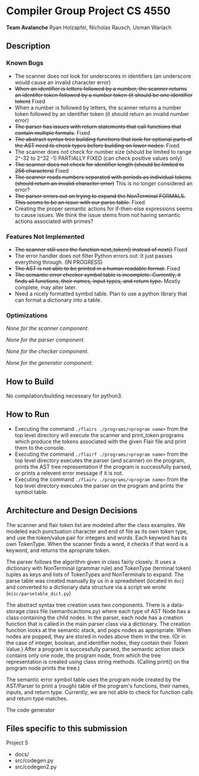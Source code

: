 # Compiler Group Project CS 4550
**Team Avalanche**
Ryan Holzapfel, Nicholas Rausch, Usman Wariach

## Description
### Known Bugs
* The scanner does not look for underscores in identifiers (an underscore would cause an invalid character error)
* ~~When an identifier is letters followed by a number, the scanner returns an identifer token followed by a number token (it should be one identifier token)~~ Fixed
* When a number is followed by letters, the scanner returns a number token followed by an identifier token (it should return an invalid number error)
* ~~The parser has issues with return statements that call functions that contain multiple formals.~~ Fixed
* ~~The abstract syntax tree building functions that look for optional parts of the AST need to check types before building on lower nodes.~~ Fixed
* The scanner does not check for number size (should be limited to range 2^-32 to 2^32 -1) PARTIALLY FIXED (can check positive values only)
* ~~The scanner does not check for identifier length (should be limited to 256 characters)~~ Fixed
* ~~The scanner reads numbers separated with periods as individual tokens (should return an invalid character error)~~ This is no longer considered an error?
* ~~The parser errors out on trying to expand the NonTerminal FORMALS. This seems to be an issue with our parse table.~~ Fixed
* Creating the proper semantic actions for if-then-else expressions seems to cause issues. We think the issue stems from not having semantic actions associated with primes?


### Features Not Implemented
* ~~The scanner still uses the function next_token() instead of next()~~ Fixed
* The error handler does not filter Python errors out. It just passes everything through. (IN PROGRESS)
* ~~The AST is not able to be printed in a human readable format.~~ Fixed
* ~~The semantic error checker symbol table is incomplete. Currently, it finds all functions, their names, input types, and return type.~~ Mostly complete, may alter later.
* Need a nicely formatted symbol table. Plan to use a python library that can format a dictionary into a table. 

### Optimizations
_None for the scanner component._

_None for the parser component._

_None for the checker component._

_None for the generator component._

## How to Build
No compilation/building necessary for python3.

## How to Run
* Executing the command `./flairs ./programs/<program name>` from the top level directory will execute the scanner and print_token programs which produce the tokens associated with the given Flair file and print them to the console. 
* Executing the command `./flairf ./programs/<program name>` from the top level directory executes the parser (and scanner) on the program, prints the AST tree representation if the program is successfully parsed, or prints a relevent error message if it is not.
* Executing the command `./flairv ./programs/<program name>` from the top level directory executes the parser on the program and prints the symbol table.

## Architecture and Design Decisions
The scanner and flair token list are modeled after the class examples. We modeled each punctuation character and end of file as its own token type, and use the token/value pair for integers and words. 
Each keyword has its own TokenType. When the scanner finds a word, it checks if that word is a keyword, and returns the apropriate token. 

The parser follows the algorithm given in class fairly closely. It uses a dictionary with NonTerminal (grammar rule) and TokenType (terminal token) tuples as keys and lists of TokenTypes and NonTerminals to expand.
The parse table was created manually by us in a spreadsheet (located in `doc`) and converted to a dictionary data structure via a script we wrote (`misc/parsetable_dict.py`)

The abstract syntax tree creation uses two components. There is a data-storage class file (semanticactions.py) where each type of AST Node has a class containing the child nodes.
In the parser, each node has a creation function that is called in the main parser class via a dictionary. The creation function looks at the semantic stack, and pops nodes as appropriate. When nodes are popped, they are stored in nodes above them in the tree. (Or in the case of integer, boolean, and identifier nodes, they contain their Token Value.)
After a program is successfully parsed, the semantic action stack contains only one node, the program node, from which the tree representation is created using class string methods. (Calling print() on the program node prints the tree.)

The semantic error symbol table uses the program node created by the AST/Parser to print a (rough) table of the program's functions, their names, inputs, and return type. Currently, we are not able to check for function calls and return type matches.

The code generator 

## Files specific to this submission
Project 5
* docs/
* src/codegen.py
* src/codegen2.py
